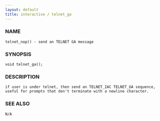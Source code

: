 ```yaml
---
layout: default
title: interactive / telnet_ga
---
```


### NAME

    telnet_nop() - send an TELNET GA message

### SYNOPSIS

    void telnet_ga();

### DESCRIPTION

    if user is under telnet, then send an TELNET_IAC TELNET_GA sequence,
    useful for prompts that don't terminate with a newline character.

### SEE ALSO

    N/A

